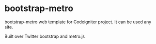 bootstrap-metro
===============

bootstrap-metro web template for Codeigniter project. It can be used any site.

Built over Twitter bootstrap and metro.js